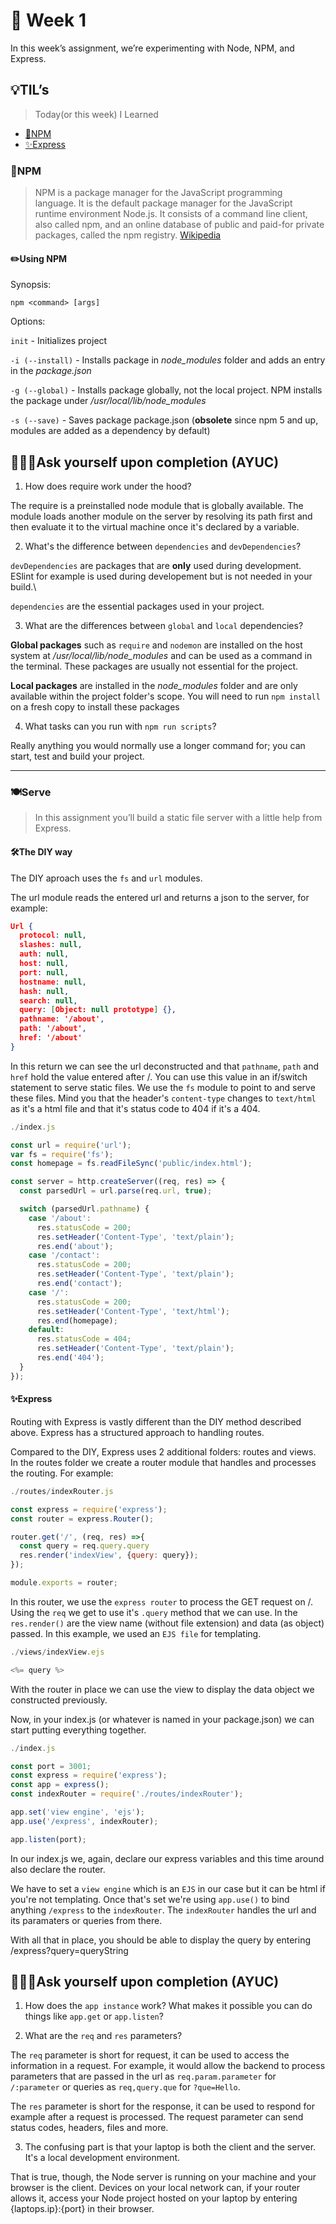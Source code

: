 # 📝 Week 1
In this week’s assignment, we’re experimenting with Node, NPM, and Express.

## 💡TIL’s 
>Today(or this week) I Learned

*   [🤖NPM](#🤖NPM)
*   [✨Express](#✨Express)

### 🤖NPM 
>NPM is a package manager for the JavaScript programming language. It is the default package manager for the JavaScript runtime environment Node.js. It consists of a command line client, also called npm, and an online database of public and paid-for private packages, called the npm registry. [Wikipedia](https://en.wikipedia.org/wiki/Npm_(software))

#### ✏️Using NPM 

Synopsis:

```console
npm <command> [args]
```

Options:

`init` - Initializes project

`-i (--install)` - Installs package in *node_modules* folder and adds an entry in the _package.json_

`-g (--global)` - Installs package globally, not the local project. NPM installs the package under _/usr/local/lib/node_modules_

`-s (--save)` - Saves package package.json (**obsolete** since npm 5 and up, modules are added as a dependency by default)


## 👨🏻‍🎓Ask yourself upon completion (AYUC)

1. How does require work under the hood?
  
The require is a preinstalled node module that is globally available. The module loads another module on the server by resolving its path first and then evaluate it to the virtual machine once it's declared by a variable. 

2. What's the difference between `dependencies` and `devDependencies`?

`devDependencies` are packages that are **only** used during development. ESlint for example is used during developement but is not needed in your build.\

`dependencies` are the essential packages used in your project.

3. What are the differences between `global` and `local` dependencies?

**Global packages** such as `require` and `nodemon` are installed on the host system at _/usr/local/lib/node_modules_ and can be used as a command in the terminal. These packages are usually not essential for the project.

**Local packages** are installed in the _node_modules_ folder and are only available within the project folder's scope. You will need to run `npm install` on a fresh copy to install these packages

4. What tasks can you run with `npm run scripts`?

Really anything you would normally use a longer command for; you can start, test and build your project.

---
### 🍽Serve
>In this assignment you’ll build a static file server with a little help from Express.

#### 🛠The DIY way 
The DIY aproach uses the `fs` and `url` modules.

The url module reads the entered url and returns a json to the server, for example:
```json
Url {
  protocol: null,
  slashes: null,
  auth: null,
  host: null,
  port: null,
  hostname: null,
  hash: null,
  search: null,
  query: [Object: null prototype] {},
  pathname: '/about',
  path: '/about',
  href: '/about'
}
```
In this return we can see the url deconstructed and that `pathname`, `path` and `href` hold the value entered after /. You can use this value in an if/switch statement to serve static files. We use the `fs` module to point to and serve these files. Mind you that the header's `content-type` changes to `text/html` as it's a html file and that it's status code to 404 if it's a 404.

```js
./index.js

const url = require('url');
var fs = require('fs');
const homepage = fs.readFileSync('public/index.html');

const server = http.createServer((req, res) => {
  const parsedUrl = url.parse(req.url, true);

  switch (parsedUrl.pathname) {
    case '/about':
      res.statusCode = 200;
      res.setHeader('Content-Type', 'text/plain');
      res.end('about');
    case '/contact':
      res.statusCode = 200;
      res.setHeader('Content-Type', 'text/plain');
      res.end('contact');
    case '/':
      res.statusCode = 200;
      res.setHeader('Content-Type', 'text/html');
      res.end(homepage);
    default:
      res.statusCode = 404;
      res.setHeader('Content-Type', 'text/plain');
      res.end('404');
  }
});
```

#### ✨Express
Routing with Express is vastly different than the DIY method described above. Express has a structured approach to handling routes.

Compared to the DIY, Express uses 2 additional folders: routes and views. In the routes folder we create a router module that handles and processes the routing. For example:

```js
./routes/indexRouter.js

const express = require('express');
const router = express.Router();

router.get('/', (req, res) =>{
  const query = req.query.query
  res.render('indexView', {query: query});
});

module.exports = router;
```
In this router, we use the `express router` to process the GET request on /. Using the `req` we get to use it's `.query` method that we can use. In the `res.render()` are the view name (without file extension) and data (as object) passed. In this example, we used an `EJS file` for templating.

```js
./views/indexView.ejs

<%= query %>
```

With the router in place we can use the view to display the data object we constructed previously.

Now, in your index.js (or whatever is named in your package.json) we can start putting everything together. 

```js
./index.js

const port = 3001;
const express = require('express');
const app = express();
const indexRouter = require('./routes/indexRouter');

app.set('view engine', 'ejs');
app.use('/express', indexRouter);

app.listen(port);
```
In our index.js we, again, declare our express variables and this time around also declare the router. 

We have to set a `view engine` which is an `EJS` in our case but it can be html if you're not templating. Once that's set we're using `app.use()` to bind anything `/express` to the `indexRouter`. The `indexRouter` handles the url and its paramaters or queries from there.

With all that in place, you should be able to display the query by entering /express?query=queryString

## 👨🏻‍🎓Ask yourself upon completion (AYUC)

1. How does the `app instance` work? What makes it possible you can do things like `app.get` or `app.listen`?

2. What are the `req` and `res` parameters?

The `req` parameter is short for request, it can be used to access the information in a request. For example, it would allow the backend to process parameters that are passed in the url as `req.param.parameter` for `/:parameter` or queries as `req,query.que` for `?que=Hello`.

The `res` parameter is short for the response, it can be used to respond for example after a request is processed. The request parameter can send status codes, headers, files and more.

3. The confusing part is that your laptop is both the client and the server. It's a local development environment.

That is true, though, the Node server is running on your machine and your browser is the client. Devices on your local network can, if your router allows it, access your Node project hosted on your laptop by entering {laptops.ip}:{port} in their browser.